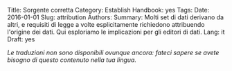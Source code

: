Title: Sorgente corretta
Category: Establish
Handbook: yes
Tags:
Date: 2016-01-01
Slug: attribution
Authors:
Summary: Molti set di dati derivano da altri, e requisiti di legge a volte esplicitamente richiedono attribuendo l'origine dei dati. Qui esploriamo le implicazioni per gli editori di dati.
Lang: it
Draft: yes


<em>Le traduzioni non sono disponibili ovunque ancora: fateci sapere se avete bisogno di questo contenuto nella tua lingua.</em>
